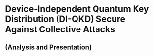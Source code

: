 # Device-Independent Quantum Key Distribution (DI-QKD) Secure Against Collective Attacks
## (Analysis and Presentation)
